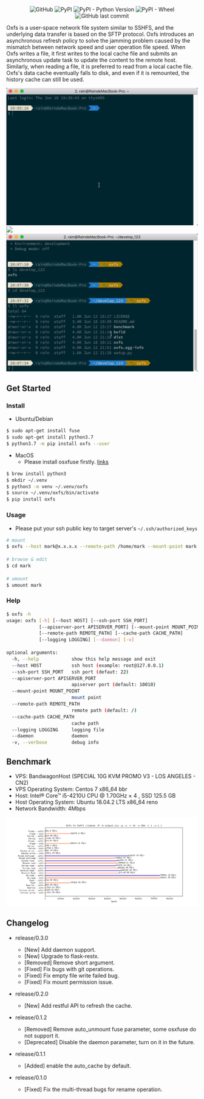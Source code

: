 <p align="center">
<img alt="GitHub" src="https://img.shields.io/github/license/RainMark/oxfs">
<img alt="PyPI" src="https://img.shields.io/pypi/v/oxfs">
<img alt="PyPI - Python Version" src="https://img.shields.io/pypi/pyversions/oxfs">
<img alt="PyPI - Wheel" src="https://img.shields.io/pypi/wheel/oxfs">
<img alt="GitHub last commit" src="https://img.shields.io/github/last-commit/RainMark/oxfs">
</p>

Oxfs is a user-space network file system similar to SSHFS, and the underlying data transfer is based on the SFTP protocol. Oxfs introduces an asynchronous refresh policy to solve the jamming problem caused by the mismatch between network speed and user operation file speed. When Oxfs writes a file, it first writes to the local cache file and submits an asynchronous update task to update the content to the remote host. Similarly, when reading a file, it is preferred to read from a local cache file. Oxfs's data cache eventually falls to disk, and even if it is remounted, the history cache can still be used.

![](files/mount.gif)
![](files/operations.gif)
![](files/umount.gif)

## Get Started

### Install

- Ubuntu/Debian

```sh
$ sudo apt-get install fuse
$ sudo apt-get install python3.7
$ python3.7 -m pip install oxfs --user
```

- MacOS
  - Please install osxfuse firstly. [links](https://github.com/osxfuse/osxfuse/releases)

```sh
$ brew install python3
$ mkdir ~/.venv
$ python3 -m venv ~/.venv/oxfs
$ source ~/.venv/oxfs/bin/activate
$ pip install oxfs
```

### Usage

- Please put your ssh public key to target server's `~/.ssh/authorized_keys`

```sh
# mount
$ oxfs --host mark@x.x.x.x --remote-path /home/mark --mount-point mark --cache-path ~/.oxfs --logging /tmp/oxfs.log --daemon

# browse & edit
$ cd mark

# umount
$ umount mark
```

### Help

```sh
$ oxfs -h
usage: oxfs [-h] [--host HOST] [--ssh-port SSH_PORT]
            [--apiserver-port APISERVER_PORT] [--mount-point MOUNT_POINT]
            [--remote-path REMOTE_PATH] [--cache-path CACHE_PATH]
            [--logging LOGGING] [--daemon] [-v]

optional arguments:
  -h, --help            show this help message and exit
  --host HOST           ssh host (example: root@127.0.0.1)
  --ssh-port SSH_PORT   ssh port (defaut: 22)
  --apiserver-port APISERVER_PORT
                        apiserver port (default: 10010)
  --mount-point MOUNT_POINT
                        mount point
  --remote-path REMOTE_PATH
                        remote path (default: /)
  --cache-path CACHE_PATH
                        cache path
  --logging LOGGING     logging file
  --daemon              daemon
  -v, --verbose         debug info
```

## Benchmark

- VPS: BandwagonHost (SPECIAL 10G KVM PROMO V3 - LOS ANGELES - CN2)
- VPS Operating System: Centos 7 x86_64 bbr
- Host: Intel® Core™ i5-4210U CPU @ 1.70GHz × 4 , SSD 125.5 GB
- Host Operating System: Ubuntu 18.04.2 LTS x86_64 reno
- Network Bandwidth: 4Mbps

![](files/oxfs-vs-sshfs.png)

## Changelog

- release/0.3.0
  - [New] Add daemon support.
  - [New] Upgrade to flask-restx.
  - [Removed] Remove short argument.
  - [Fixed] Fix bugs with git operations.
  - [Fixed] Fix empty file write failed bug.
  - [Fixed] Fix mount permission issue.
- release/0.2.0
  - [New] Add restful API to refresh the cache.
- release/0.1.2
  - [Removed] Remove auto_unmount fuse parameter, some osxfuse do not support it.
  - [Deprecated] Disable the daemon parameter, turn on it in the future.

- release/0.1.1
  - [Added] enable the auto_cache by default.

- release/0.1.0
  - [Fixed] Fix the multi-thread bugs for rename operation.
